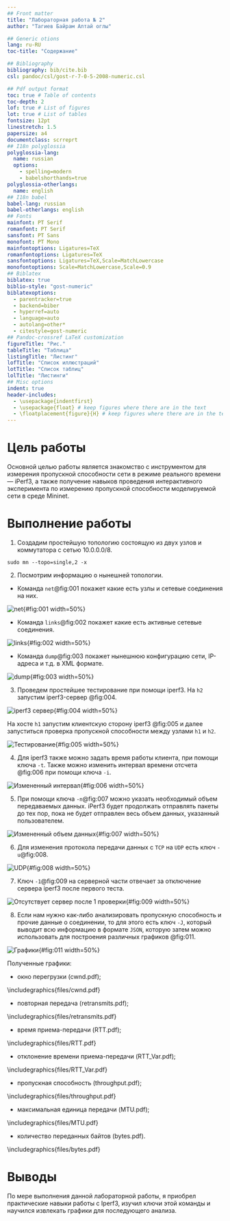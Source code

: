 ```yaml
---
## Front matter
title: "Лабораторная работа № 2"
author: "Тагиев Байрам Алтай оглы"

## Generic otions
lang: ru-RU
toc-title: "Содержание"

## Bibliography
bibliography: bib/cite.bib
csl: pandoc/csl/gost-r-7-0-5-2008-numeric.csl

## Pdf output format
toc: true # Table of contents
toc-depth: 2
lof: true # List of figures
lot: true # List of tables
fontsize: 12pt
linestretch: 1.5
papersize: a4
documentclass: scrreprt
## I18n polyglossia
polyglossia-lang:
  name: russian
  options:
	- spelling=modern
	- babelshorthands=true
polyglossia-otherlangs:
  name: english
## I18n babel
babel-lang: russian
babel-otherlangs: english
## Fonts
mainfont: PT Serif
romanfont: PT Serif
sansfont: PT Sans
monofont: PT Mono
mainfontoptions: Ligatures=TeX
romanfontoptions: Ligatures=TeX
sansfontoptions: Ligatures=TeX,Scale=MatchLowercase
monofontoptions: Scale=MatchLowercase,Scale=0.9
## Biblatex
biblatex: true
biblio-style: "gost-numeric"
biblatexoptions:
  - parentracker=true
  - backend=biber
  - hyperref=auto
  - language=auto
  - autolang=other*
  - citestyle=gost-numeric
## Pandoc-crossref LaTeX customization
figureTitle: "Рис."
tableTitle: "Таблица"
listingTitle: "Листинг"
lofTitle: "Список иллюстраций"
lotTitle: "Список таблиц"
lolTitle: "Листинги"
## Misc options
indent: true
header-includes:
  - \usepackage{indentfirst}
  - \usepackage{float} # keep figures where there are in the text
  - \floatplacement{figure}{H} # keep figures where there are in the text
---
```


# Цель работы

Основной целью работы является знакомство с инструментом для измерения пропускной способности сети в режиме реального времени — iPerf3, а также получение навыков проведения интерактивного эксперимента по измерению пропускной способности моделируемой сети в среде Mininet.

# Выполнение работы

1. Создадим простейшую топологию состоящую из двух узлов и коммутатора с сетью $10.0.0.0/8$.

```
sudo mn --topo=single,2 -x
```

2. Посмотрим информацию о нынешней топологии.

 - Команда `net`@fig:001 покажет какие есть узлы и сетевые соединения на них.

![net](./image/1.png){#fig:001 width=50%} 

 - Команда `links`@fig:002 покажет какие есть активные сетевые соединения.

![links](./image/2.png){#fig:002 width=50%} 

 - Команда `dump`@fig:003 покажет нынешнюю конфигурацию сети, IP-адреса и т.д. в XML формате.

![dump](./image/3.png){#fig:003 width=50%} 

3. Проведем простейшее тестирование при помощи iperf3. На `h2` запустим iperf3-сервер @fig:004.

![iperf3 сервер](./image/4.png){#fig:004 width=50%} 

На хосте `h1` запустим клиентскую сторону iperf3 @fig:005 и далее запуститься проверка пропускной способности между узлами `h1` и `h2`.

![Тестирование](./image/5.png){#fig:005 width=50%} 

4. Для iperf3 также можно задать время работы клиента, при помощи ключа `-t`. Также можно изменить интервал времени отсчета @fig:006 при помощи ключа `-i`.

![Измененный интервал](./image/6.png){#fig:006 width=50%} 

5. При помощи ключа `-n`@fig:007 можно указать необходимый объем передаваемых данных. iPerf3 будет продолжать отправлять пакеты до тех пор, пока не будет отправлен весь объем данных, указанный
пользователем.

![Измененный объем данных](./image/7.png){#fig:007 width=50%} 

6. Для изменения протокола передачи данных с `TCP` на `UDP` есть ключ `-u`@fig:008.

![UDP](./image/8.png){#fig:008 width=50%} 

7. Ключ `-1`@fig:009 на серверной части отвечает за отключение сервера iperf3 после первого теста.

![Отсутствует сервер после 1 проверки](./image/9.png){#fig:009 width=50%} 

8. Если нам нужно как-либо анализировать пропускную способность и прочие данные о соединении, то для этого есть ключ `-J`, который выводит всю информацию в формате `JSON`, которую затем можно использовать для построения различных графиков @fig:011.

![Графики](./image/11.png){#fig:011 width=50%} 

Полученные графики:

 - окно перегрузки (cwnd.pdf);

\includegraphics{files/cwnd.pdf}

 - повторная передача (retransmits.pdf);

\includegraphics{files/retransmits.pdf}

 - время приема-передачи (RTT.pdf);

\includegraphics{files/RTT.pdf}

 - отклонение времени приема-передачи (RTT_Var.pdf);

\includegraphics{files/RTT_Var.pdf}

 - пропускная способность (throughput.pdf);

\includegraphics{files/throughput.pdf}

 - максимальная единица передачи (MTU.pdf);

\includegraphics{files/MTU.pdf}

 - количество переданных байтов (bytes.pdf).

\includegraphics{files/bytes.pdf}

 
# Выводы

По мере выполнения данной лабораторной работы, я приобрел практические навыки работы с Iperf3, изучил ключи этой команды и научился извлекать графики для последующего анализа.

